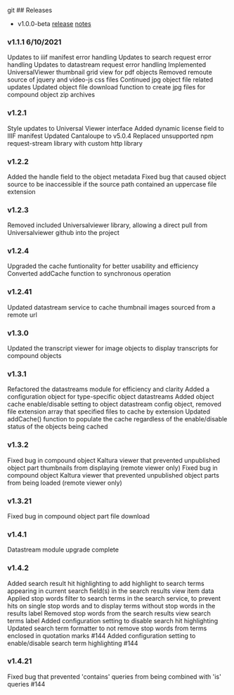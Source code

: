 git ## Releases
* v1.0.0-beta [release]() [notes]()

### v1.1.1 6/10/2021

Updates to iiif manifest error handling
Updates to search request error handling
Updates to datastream request error handling
Implemented UniversalViewer thumbnail grid view for pdf objects
Removed remoute source of jquery and video-js css files
Continued jpg object file related updates
Updated object file download function to create jpg files for compound object zip archives

### v1.2.1

Style updates to Universal Viewer interface
Added dynamic license field to IIIF manifest
Updated Cantaloupe to v5.0.4
Replaced unsupported npm request-stream library with custom http library

### v1.2.2

Added the handle field to the object metadata
Fixed bug that caused object source to be inaccessible if the source path contained an uppercase file extension

### v1.2.3

Removed included Universalviewer library, allowing a direct pull from Universalviewer github into the project

### v1.2.4

Upgraded the cache funtionality for better usability and efficiency
Converted addCache function to synchronous operation

### v1.2.41

Updated datastream service to cache thumbnail images sourced from a remote url

### v1.3.0

Updated the transcript viewer for image objects to display transcripts for compound objects

### v1.3.1

Refactored the datastreams module for efficiency and clarity
Added a configuration object for type-specific object datastreams
Added object cache enable/disable setting to object datastream config object, removed file extension array that specified files to cache by extension
Updated addCache() function to populate the cache regardless of the enable/disable status of the objects being cached

### v1.3.2

Fixed bug in compound object Kaltura viewer that prevented unpublished object part thumbnails from displaying (remote viewer only)
Fixed bug in compound object Kaltura viewer that prevented unpublished object parts from being loaded (remote viewer only)

### v1.3.21

Fixed bug in compound object part file download

### v1.4.1

Datastream module upgrade complete

### v1.4.2

Added search result hit highlighting to add highlight to search terms appearing in current search field(s) in the search results view item data
Applied stop words filter to search terms in the search service, to prevent hits on single stop words and to display terms without stop words in the results label
Removed stop words from the search results view search terms label
Added configuration setting to disable search hit highlighting
Updated search term formatter to not remove stop words from terms enclosed in quotation marks #144
Added configuration setting to enable/disable search term highlighting #144

### v1.4.21

 Fixed bug that prevented 'contains' queries from being combined with 'is' queries #144
